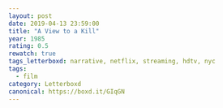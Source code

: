 ```yaml
---
layout: post 
date: 2019-04-13 23:59:00
title: "A View to a Kill"
year: 1985
rating: 0.5
rewatch: true
tags_letterboxd: narrative, netflix, streaming, hdtv, nyc
tags:
  - film
category: Letterboxd
canonical: https://boxd.it/GIqGN
---
```

